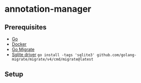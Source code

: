 # annotation-manager

## Prerequisites

- [Go](https://golang.org/doc/install)
- [Docker](https://docs.docker.com/install/)
- [Go Migrate](https://github.com/golang-migrate/migrate/blob/master/cmd/migrate/README.md)
- [Sqlite driver]() `go install -tags 'sqlite3' github.com/golang-migrate/migrate/v4/cmd/migrate@latest`

## Setup

